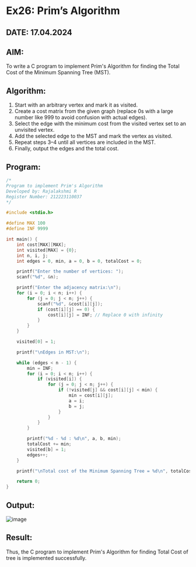 # Ex26: Prim’s Algorithm  
## DATE: 17.04.2024

## AIM:  
To write a C program to implement Prim's Algorithm for finding the Total Cost of the Minimum Spanning Tree (MST).

## Algorithm:

1. Start with an arbitrary vertex and mark it as visited.
2. Create a cost matrix from the given graph (replace 0s with a large number like 999 to avoid confusion with actual edges).
3. Select the edge with the minimum cost from the visited vertex set to an unvisited vertex.
4. Add the selected edge to the MST and mark the vertex as visited.
5. Repeat steps 3–4 until all vertices are included in the MST.
6. Finally, output the edges and the total cost.

## Program:

```c
/*
Program to implement Prim's Algorithm
Developed by: Rajalakshmi R
Register Number: 212223110037
*/

#include <stdio.h>

#define MAX 100
#define INF 9999

int main() {
    int cost[MAX][MAX];
    int visited[MAX] = {0};
    int n, i, j;
    int edges = 0, min, a = 0, b = 0, totalCost = 0;

    printf("Enter the number of vertices: ");
    scanf("%d", &n);

    printf("Enter the adjacency matrix:\n");
    for (i = 0; i < n; i++) {
        for (j = 0; j < n; j++) {
            scanf("%d", &cost[i][j]);
            if (cost[i][j] == 0) {
                cost[i][j] = INF; // Replace 0 with infinity
            }
        }
    }

    visited[0] = 1;

    printf("\nEdges in MST:\n");

    while (edges < n - 1) {
        min = INF;
        for (i = 0; i < n; i++) {
            if (visited[i]) {
                for (j = 0; j < n; j++) {
                    if (!visited[j] && cost[i][j] < min) {
                        min = cost[i][j];
                        a = i;
                        b = j;
                    }
                }
            }
        }

        printf("%d - %d : %d\n", a, b, min);
        totalCost += min;
        visited[b] = 1;
        edges++;
    }

    printf("\nTotal cost of the Minimum Spanning Tree = %d\n", totalCost);

    return 0;
}

```

## Output:
![image](https://github.com/user-attachments/assets/59459767-3a8d-4333-9e54-65d980039755)



## Result:
Thus, the C program to implement Prim's Algorithm for finding Total Cost of tree is implemented successfully.
